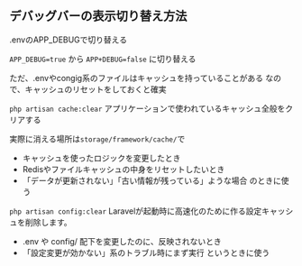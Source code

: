 ## デバッグバーの表示切り替え方法

.envのAPP_DEBUGで切り替える

``APP_DEBUG=true``
から
``APP+DEBUG=false``
に切り替える

ただ、.envやcongig系のファイルはキャッシュを持っていることがある
なので、キャッシュのリセットをしておくと確実

``php artisan cache:clear``
アプリケーションで使われているキャッシュ全般をクリアする

実際に消える場所は``storage/framework/cache/``で
- キャッシュを使ったロジックを変更したとき
- Redisやファイルキャッシュの中身をリセットしたいとき
- 「データが更新されない」「古い情報が残っている」ような場合
のときに使う

``php artisan config:clear``
Laravelが起動時に高速化のために作る設定キャッシュを削除します。
- .env や config/ 配下を変更したのに、反映されないとき
- 「設定変更が効かない」系のトラブル時にまず実行
というときに使う


